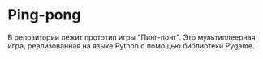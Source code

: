 # Ping-pong
В репозитории лежит прототип игры "Пинг-понг". Это мультиплеерная игра, реализованная на языке Python с помощью библиотеки Pygame.
